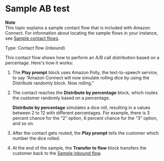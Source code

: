 # Sample AB test<a name="sample-ab-test"></a>

**Note**  
This topic explains a sample contact flow that is included with Amazon Connect\. For information about locating the sample flows in your instance, see [Sample contact flows](contact-flow-samples.md)\. 

Type: Contact flow \(inbound\)

This contact flow shows how to perform an A/B call distribution based on a percentage\. Here's how it works: 

1. The **Play prompt** block uses Amazon Polly, the text\-to\-speech service, to say “Amazon Connect will now simulate rolling dice by using the Distribute randomly block\. Now rolling\.”

1. The contact reaches the **Distribute by percentage** block, which routes the customer randomly based on a percentage\.

   **Distribute by percentage** simulates a dice roll, resulting in a values between 2 to 12 with different percentages\. For example, there is 3 percent chance for the “2” option, 6 percent chance for the “3” option, and so on\. 

1. After the contact gets routed, the **Play prompt** tells the customer which number the dice rolled\.

1. At the end of the sample, the **Transfer to flow** block transfers the customer back to the [Sample inbound flow](sample-inbound-flow.md)\.